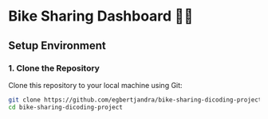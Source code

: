 # Bike Sharing Dashboard 🚴‍♂️

## Setup Environment
### 1. Clone the Repository
Clone this repository to your local machine using Git:

```bash
git clone https://github.com/egbertjandra/bike-sharing-dicoding-project.git
cd bike-sharing-dicoding-project
